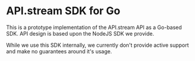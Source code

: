 # API.stream SDK for Go

This is a prototype implementation of the API.stream API as a Go-based SDK. API design is based upon the NodeJS SDK we provide.

While we use this SDK internally, we currently don't provide active support and make no guarantees around it's usage.